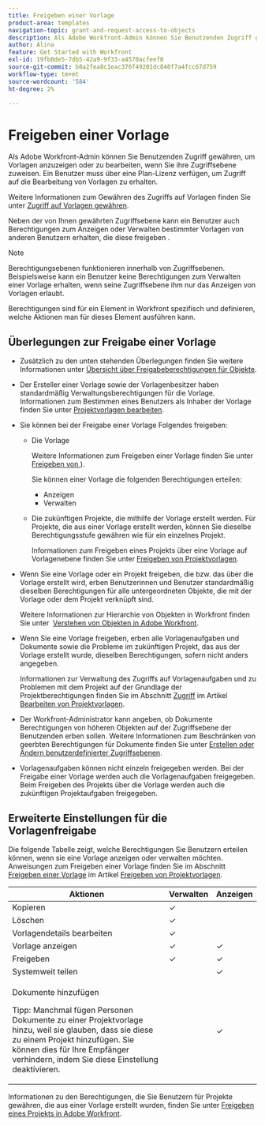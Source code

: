 ```yaml
---
title: Freigeben einer Vorlage
product-area: templates
navigation-topic: grant-and-request-access-to-objects
description: Als Adobe Workfront-Admin können Sie Benutzenden Zugriff gewähren, um Vorlagen anzuzeigen oder zu bearbeiten, wenn Sie ihre Zugriffsebene zuweisen. Ein Benutzer muss über eine Plan-Lizenz verfügen, um Zugriff auf die Bearbeitung von Vorlagen zu erhalten.
author: Alina
feature: Get Started with Workfront
exl-id: 19fb0de5-7db5-42a9-9f33-a4570acfeef8
source-git-commit: b8a2fea8c1eac376f49201dc840f7a4fcc67d759
workflow-type: tm+mt
source-wordcount: '584'
ht-degree: 2%

---
```


# Freigeben einer Vorlage

Als Adobe Workfront-Admin können Sie Benutzenden Zugriff gewähren, um Vorlagen anzuzeigen oder zu bearbeiten, wenn Sie ihre Zugriffsebene zuweisen. Ein Benutzer muss über eine Plan-Lizenz verfügen, um Zugriff auf die Bearbeitung von Vorlagen zu erhalten.

Weitere Informationen zum Gewähren des Zugriffs auf Vorlagen finden Sie unter [Zugriff auf Vorlagen gewähren](../../administration-and-setup/add-users/configure-and-grant-access/grant-access-templates.md).

Neben der von Ihnen gewährten Zugriffsebene kann ein Benutzer auch Berechtigungen zum Anzeigen oder Verwalten bestimmter Vorlagen von anderen Benutzern erhalten, die diese freigeben .

>[!NOTE]
>
>Berechtigungsebenen funktionieren innerhalb von Zugriffsebenen. Beispielsweise kann ein Benutzer keine Berechtigungen zum Verwalten einer Vorlage erhalten, wenn seine Zugriffsebene ihm nur das Anzeigen von Vorlagen erlaubt.

Berechtigungen sind für ein Element in Workfront spezifisch und definieren, welche Aktionen man für dieses Element ausführen kann.

## Überlegungen zur Freigabe einer Vorlage

* Zusätzlich zu den unten stehenden Überlegungen finden Sie weitere Informationen unter [Übersicht über Freigabeberechtigungen für Objekte](../../workfront-basics/grant-and-request-access-to-objects/sharing-permissions-on-objects-overview.md).
* Der Ersteller einer Vorlage sowie der Vorlagenbesitzer haben standardmäßig Verwaltungsberechtigungen für die Vorlage. Informationen zum Bestimmen eines Benutzers als Inhaber der Vorlage finden Sie unter [Projektvorlagen bearbeiten](../../manage-work/projects/create-and-manage-templates/edit-templates.md).
* Sie können bei der Freigabe einer Vorlage Folgendes freigeben:

   * Die Vorlage

     Weitere Informationen zum Freigeben einer Vorlage finden Sie unter [Freigeben von ](../../manage-work/projects/create-and-manage-templates/share-project-template.md)).

     Sie können einer Vorlage die folgenden Berechtigungen erteilen:

      * Anzeigen
      * Verwalten

   * Die zukünftigen Projekte, die mithilfe der Vorlage erstellt werden. Für Projekte, die aus einer Vorlage erstellt werden, können Sie dieselbe Berechtigungsstufe gewähren wie für ein einzelnes Projekt. 

     Informationen zum Freigeben eines Projekts über eine Vorlage auf Vorlagenebene finden Sie unter [Freigeben von Projektvorlagen](../../manage-work/projects/create-and-manage-templates/share-project-template.md).

* Wenn Sie eine Vorlage oder ein Projekt freigeben, die bzw. das über die Vorlage erstellt wird, erben Benutzerinnen und Benutzer standardmäßig dieselben Berechtigungen für alle untergeordneten Objekte, die mit der Vorlage oder dem Projekt verknüpft sind.

  Weitere Informationen zur Hierarchie von Objekten in Workfront finden Sie unter  [Verstehen von Objekten in Adobe Workfront](../../workfront-basics/navigate-workfront/workfront-navigation/understand-objects.md).

* Wenn Sie eine Vorlage freigeben, erben alle Vorlagenaufgaben und Dokumente sowie die Probleme im zukünftigen Projekt, das aus der Vorlage erstellt wurde, dieselben Berechtigungen, sofern nicht anders angegeben.

  Informationen zur Verwaltung des Zugriffs auf Vorlagenaufgaben und zu Problemen mit dem Projekt auf der Grundlage der Projektberechtigungen finden Sie im Abschnitt [Zugriff](../../manage-work/projects/create-and-manage-templates/edit-templates.md#access) im Artikel [Bearbeiten von Projektvorlagen](../../manage-work/projects/create-and-manage-templates/edit-templates.md).

* Der Workfront-Administrator kann angeben, ob Dokumente Berechtigungen von höheren Objekten auf der Zugriffsebene der Benutzenden erben sollen. Weitere Informationen zum Beschränken von geerbten Berechtigungen für Dokumente finden Sie unter [Erstellen oder Ändern benutzerdefinierter Zugriffsebenen](../../administration-and-setup/add-users/configure-and-grant-access/create-modify-access-levels.md).

* Vorlagenaufgaben können nicht einzeln freigegeben werden. Bei der Freigabe einer Vorlage werden auch die Vorlagenaufgaben freigegeben. Beim Freigeben des Projekts über die Vorlage werden auch die zukünftigen Projektaufgaben freigegeben.

<!--
<div data-mc-conditions="QuicksilverOrClassic.Draft mode">
<h2>Share a template</h2>
<p>(NOTE: drafted because this is also linked above: Share project templates >> which is an article in the Manage Work section>> Templates)&nbsp;</p>
<ol>
<li value="1"> <p>Go to the template you want to share with other entities, click <strong>Template Actions</strong>, then <strong>Template Sharing</strong>.<br>Or</p> <p>Navigate to a list of templates, and select multiple templates from the list, then click <strong>Share Template</strong>.</p> <note type="note">
If you select multiple templates, you cannot view who already has permissions to the individual templates.
</note> </li>
<li value="2"> <p>Start typing the name of a user, group, team, job role, or company that you want to share the template with in the <strong>Give template access to</strong> or <strong>Edit template access for</strong> fields.</p> <p>Select them when they appear in the list.</p> <note type="tip">
You can share an object only with active users, teams,
<span>roles,</span> or companies.
</note> </li>
<li value="3">From the drop-down menu, select which level of permissions you want to grant:<br>
<ul>
<li><p><strong>View it</strong>: Users with these permissions are able to view the template and create a project using it, or attach it to an existing project.</p><p><img src="assets/template-permissions-350x197.png" alt="template_permissions.png" style="width: 350;height: 197;"></p></li>
<li><strong>Manage it</strong>: Users with these permissions are able to edit or delete the template.</li>
</ul></li>
<li value="4">(Optional) Click <strong>Advanced Settings</strong> to fine-tune your settings for each level of permissions.</li>
<li value="5">Click <strong>Save</strong>.</li>
</ol>
<h2>Share a project at the template level</h2>
<p>You can share the future projects that are created using a template with users at the template level.</p>
<ol>
<li value="1"> <p>Go to the template whose future projects you want to share with other entities, click <strong>Template Actions</strong>, then <strong>Project Sharing</strong>.</p> <p>Or</p> <p>Navigate to a list of templates, and select multiple templates from the list, then click <strong>Share Project</strong>.</p> <note type="note">
If you select multiple templates, you cannot view who already has project permissions to the individual templates.
</note> </li>
<li value="2"> <p>Start typing and then select the name of a user, group, team, job role, or company with whom you want to share future projects created from the template in the <strong>Give project access to</strong> or <strong>Edit template access for</strong> fields.</p> <note type="tip">
You can share an object only with active users, teams,
<span>roles,</span> or companies.
</note> </li>
<li value="3">From the drop-down menu, select which level of permissions you want to grant.<br>Select from the following:<br>
<ul>
<li><strong>No access</strong>: You can specify which users will not have any access to the template.<br>This option is available only when bulk sharing projects from templates.&nbsp;</li>
<li><strong>View</strong>: Users with these permissions can view projects created from the template.</li>
<li><strong>Contribute</strong>: Users with these permissions can contribute to projects created from the template&nbsp;</li>
<li><strong>Manage</strong>: Users with these permissions can manage or delete projects created from this template.<br><img src="assets/share-project-from-template-350x268.png" alt="share_project_from_template.png" style="width: 350;height: 268;"></li>
</ul></li>
<li value="4">(Optional) Click <strong>Advanced Settings</strong> to fine-tune your settings for each level of permissions. </li>
<li value="5">Click <strong>Save</strong>.</li>
</ol>
</div>
-->

## Erweiterte Einstellungen für die Vorlagenfreigabe

Die folgende Tabelle zeigt, welche Berechtigungen Sie Benutzern erteilen können, wenn sie eine Vorlage anzeigen oder verwalten möchten. Anweisungen zum Freigeben einer Vorlage finden Sie im Abschnitt [Freigeben einer Vorlage](../../manage-work/projects/create-and-manage-templates/share-project-template.md#share) im Artikel [Freigeben von Projektvorlagen](../../manage-work/projects/create-and-manage-templates/share-project-template.md).

<table style="table-layout:auto"> 
 <col> 
 <col> 
 <col> 
 <thead> 
  <tr> 
   <th>Aktionen</th> 
   <th>Verwalten</th> 
   <th>Anzeigen</th> 
  </tr> 
 </thead> 
 <tbody> 
  <tr> 
   <td>Kopieren</td> 
   <td>✓</td> 
   <td> </td> 
  </tr> 
  <tr> 
   <td>Löschen</td> 
   <td>✓</td> 
   <td> </td> 
  </tr> 
  <tr> 
   <td>Vorlagendetails bearbeiten</td> 
   <td>✓</td> 
   <td> </td> 
  </tr> 
  <tr> 
   <td>Vorlage anzeigen</td> 
   <td>✓</td> 
   <td>✓</td> 
  </tr> 
  <tr> 
   <td>Freigeben</td> 
   <td>✓</td> 
   <td>✓</td> 
  </tr> 
  <tr> 
   <td>Systemweit teilen</td> 
   <td> </td> 
   <td>✓</td> 
  </tr> 
  <tr data-mc-conditions=""> 
   <td> <p>Dokumente hinzufügen</p> <p>Tipp: Manchmal fügen Personen Dokumente zu einer Projektvorlage hinzu, weil sie glauben, dass sie diese zu einem Projekt hinzufügen. Sie können dies für Ihre Empfänger verhindern, indem Sie diese Einstellung deaktivieren.</p> </td> 
   <td> </td> 
   <td>✓</td> 
  </tr> 
 </tbody> 
</table>

Informationen zu den Berechtigungen, die Sie Benutzern für Projekte gewähren, die aus einer Vorlage erstellt wurden, finden Sie unter [Freigeben eines Projekts in Adobe Workfront](../../workfront-basics/grant-and-request-access-to-objects/share-a-project.md).
